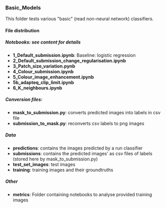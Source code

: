 ### Basic_Models

This folder tests various "basic" (read non-neural network) classifiers.
 
#### File distribution

##### Notebooks: see content for details
* __1\_Default\_submission.ipynb__: Baseline: logistic regression
* __2\_Default\_submission\_change\_regularisation.ipynb__
* __3_Patch_size_variation.pynb__
* __4\_Colour_submission.ipynb__
* __5\_Colour_image\_enhancement.ipynb__
* __5b\_adapteq\_clip\_limit.ipynb__
* __6\_K\_neighbours.ipynb__

##### Conversion files:
* __mask\_to\_submission.py__: converts predicted images into labels in csv file
* __submission\_to_mask.py__: reconverts csv labels to png images

##### Data

* __predictions__: contains the images predicted by a run classifier
* __submissions__: contains the predicted images' as csv files of labels (stored here by mask\_to\_submission.py)
* __test_set_images__: test images
* __training__: training images and their groundtruths

##### Other
* __metrics__: Folder containing notebooks to analyse provided training images